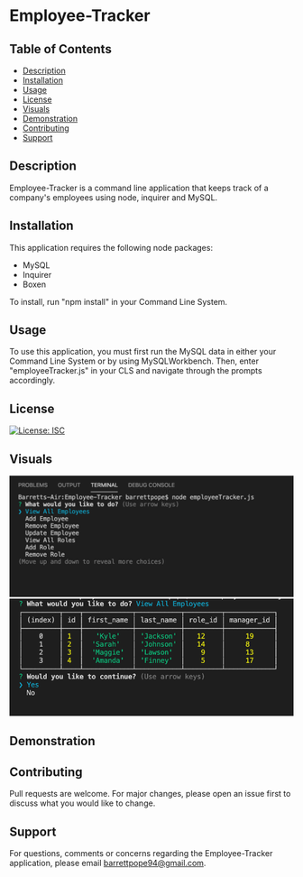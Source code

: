 # Employee-Tracker

## Table of Contents
* [Description](#description)
* [Installation](#installation)
* [Usage](#usage)
* [License](#license)
* [Visuals](#visuals)
* [Demonstration](#demonstration)
* [Contributing](#contributing)
* [Support](#support)

## Description
Employee-Tracker is a command line application that keeps track of a company's employees using node, inquirer and MySQL.

## Installation
This application requires the following node packages:
* MySQL
* Inquirer
* Boxen

To install, run "npm install" in your Command Line System.

## Usage
To use this application, you must first run the MySQL data in either your Command Line System or by using MySQLWorkbench. Then, enter "employeeTracker.js" in your CLS and navigate through the prompts accordingly.

## License
[![License: ISC](https://img.shields.io/badge/License-ISC-blue.svg)](https://opensource.org/licenses/ISC)

## Visuals
![](Assets/app1.png)
![](Assets/app2.png)

## Demonstration


## Contributing
Pull requests are welcome. For major changes, please open an issue first to discuss what you would like to change. 

## Support
For questions, comments or concerns regarding the Employee-Tracker application, please email barrettpope94@gmail.com.